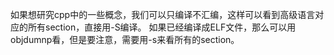 如果想研究cpp中的一些概念，我们可以只编译不汇编，这样可以看到高级语言对应的所有section，直接用-S编译。
如果已经编译成ELF文件，那么可以用objdumnp看，但是要注意，需要用-s来看所有的section。
